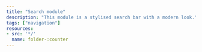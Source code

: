 ```yaml
---
title: "Search module"
description: "This module is a stylised search bar with a modern look."
tags: ["navigation"]
resources:
- src: '*/'
  name: folder-:counter
---
```

